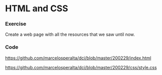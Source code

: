 # HTML and CSS

### Exercise

Create a web page with all the resources that we saw until now.

### Code

https://github.com/marcelosperalta/dci/blob/master/200229/index.html

https://github.com/marcelosperalta/dci/blob/master/200229/css/style.css